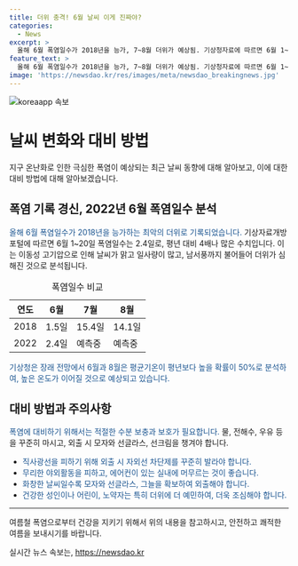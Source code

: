 ```yaml
---
title: 더위 충격! 6월 날씨 이게 진짜야?
categories:
  - News
excerpt: >
  올해 6월 폭염일수가 2018년을 능가, 7~8월 더위가 예상됨. 기상청자료에 따르면 6월 1~20일 폭염일수는 2.4일로, 평년보다 4배 많음. 2018년의 6월 폭염일수인 1.5일보다 많은 수치. 날씨 전문가는 이유로 이동성고기압과 일사량 많아진 것을 지적함. 장마 종료 후 7~8월은 찜통더위로 더워질 전망. 기상청은 6월과 8월 평균기온이 평년보다 높을 확률 50%로 분석. 올해 서울은 6월21일로 열대야를 기록, 역대 최초로 이와 같은 현상이 나타남.
feature_text: >
  올해 6월 폭염일수가 2018년을 능가, 7~8월 더위가 예상됨. 기상청자료에 따르면 6월 1~20일 폭염일수는 2.4일로, 평년보다 4배 많음. 2018년의 6월 폭염일수인 1.5일보다 많은 수치. 날씨 전문가는 이유로 이동성고기압과 일사량 많아진 것을 지적함. 장마 종료 후 7~8월은 찜통더위로 더워질 전망. 기상청은 6월과 8월 평균기온이 평년보다 높을 확률 50%로 분석. 올해 서울은 6월21일로 열대야를 기록, 역대 최초로 이와 같은 현상이 나타남.
image: 'https://newsdao.kr/res/images/meta/newsdao_breakingnews.jpg'
---
```


<p><img src="https://newsdao.kr/res/images/meta/newsdao_breakingnews.jpg" alt="koreaapp 속보" /></p>

<h1>날씨 변화와 대비 방법</h1>

<p data-ke-size="size16">지구 온난화로 인한 극심한 폭염이 예상되는 최근 날씨 동향에 대해 알아보고, 이에 대한 대비 방법에 대해 알아보겠습니다.</p>

<h2 data-ke-size="size26">폭염 기록 경신, 2022년 6월 폭염일수 분석</h2>

<p><span style="color: #1a5490;">올해 6월 폭염일수가 2018년을 능가하는 최악의 더위로 기록되었습니다.</span> 기상자료개방포털에 따르면 6월 1~20일 폭염일수는 2.4일로, 평년 대비 4배나 많은 수치입니다. 이는 이동성 고기압으로 인해 날씨가 맑고 일사량이 많고, 남서풍까지 불어들어 더위가 심해진 것으로 분석됩니다.</p>

<table>
<caption>폭염일수 비교</caption>
<thead>
<tr>
<th scope="col">연도</th>
<th scope="col">6월</th>
<th scope="col">7월</th>
<th scope="col">8월</th>
</tr>
</thead>
<tbody>
<tr>
<td>2018</td>
<td>1.5일</td>
<td>15.4일</td>
<td>14.1일</td>
</tr>
<tr>
<td>2022</td>
<td>2.4일</td>
<td>예측중</td>
<td>예측중</td>
</tr>
</tbody>
</table>

<p><span style="color: #1a5490;">기상청은 장래 전망에서 6월과 8월은 평균기온이 평년보다 높을 확률이 50%로 분석하여, 높은 온도가 이어질 것으로 예상되고 있습니다.</span></p>

<h2 data-ke-size="size26">대비 방법과 주의사항</h2>

<p><span style="color: #1a5490;">폭염에 대비하기 위해서는 적절한 수분 보충과 보호가 필요합니다.</span> 물, 전해수, 우유 등을 꾸준히 마시고, 외출 시 모자와 선글라스, 선크림을 챙겨야 합니다.</p>

<ul>
<li><span style="color: #1a5490;">직사광선을 피하기 위해 외출 시 자외선 차단제를 꾸준히 발라야 합니다.</span></li>
<li><span style="color: #1a5490;">무리한 야외활동을 피하고, 에어컨이 있는 실내에 머무르는 것이 좋습니다.</span></li>
<li><span style="color: #1a5490;">화창한 날씨일수록 모자와 선글라스, 그늘을 확보하여 외출해야 합니다.</span></li>
<li><span style="color: #1a5490;">건강한 성인이나 어린이, 노약자는 특히 더위에 더 예민하여, 더욱 조심해야 합니다.</span></li>
</ul>

<hr>

<p data-ke-size="size16">여름철 폭염으로부터 건강을 지키기 위해서 위의 내용을 참고하시고, 안전하고 쾌적한 여름을 보내시기를 바랍니다.</p>
실시간 뉴스 속보는, <a href="https://newsdao.kr" rel="dofollow">https://newsdao.kr</a>


